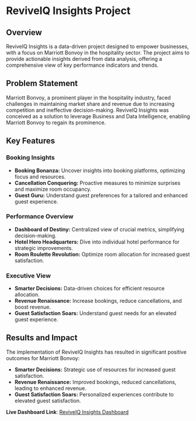 # ReviveIQ Insights Project

## Overview

ReviveIQ Insights is a data-driven project designed to empower businesses, with a focus on Marriott Bonvoy in the hospitality sector. The project aims to provide actionable insights derived from data analysis, offering a comprehensive view of key performance indicators and trends.

## Problem Statement

Marriott Bonvoy, a prominent player in the hospitality industry, faced challenges in maintaining market share and revenue due to increasing competition and ineffective decision-making. ReviveIQ Insights was conceived as a solution to leverage Business and Data Intelligence, enabling Marriott Bonvoy to regain its prominence.

## Key Features

### Booking Insights
- **Booking Bonanza:** Uncover insights into booking platforms, optimizing focus and resources.
- **Cancellation Conquering:** Proactive measures to minimize surprises and maximize room occupancy.
- **Guest Guru:** Understand guest preferences for a tailored and enhanced guest experience.

### Performance Overview
- **Dashboard of Destiny:** Centralized view of crucial metrics, simplifying decision-making.
- **Hotel Hero Headquarters:** Dive into individual hotel performance for strategic improvements.
- **Room Roulette Revolution:** Optimize room allocation for increased guest satisfaction.

### Executive View
- **Smarter Decisions:** Data-driven choices for efficient resource allocation.
- **Revenue Renaissance:** Increase bookings, reduce cancellations, and boost revenue.
- **Guest Satisfaction Soars:** Understand guest needs for an elevated guest experience.

## Results and Impact

The implementation of ReviveIQ Insights has resulted in significant positive outcomes for Marriott Bonvoy:
- **Smarter Decisions:** Strategic use of resources for increased guest satisfaction.
- **Revenue Renaissance:** Improved bookings, reduced cancellations, leading to enhanced revenue.
- **Guest Satisfaction Soars:** Personalized experiences contribute to elevated guest satisfaction.

**Live Dashboard Link**: [ReviveIQ Insights Dashboard](https://app.powerbi.com/view?r=eyJrIjoiYWRkOTBkYjctYzI2Ny00NGFkLTljN2EtOGFlZDk4OTU4MTg2IiwidCI6ImM2ZTU0OWIzLTVmNDUtNDAzMi1hYWU5LWQ0MjQ0ZGM1YjJjNCJ9)
